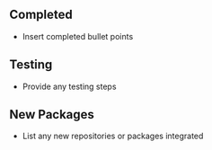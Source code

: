 ## Completed

- Insert completed bullet points

## Testing

- Provide any testing steps

## New Packages

- List any new repositories or packages integrated
